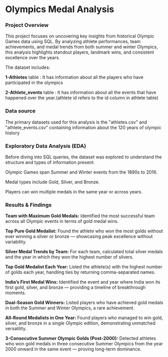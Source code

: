  # Olympics Medal Analysis
 
###  Project Overview
This project focuses on uncovering key insights from historical Olympic Games data using SQL. By analyzing athlete performances, team achievements, and medal trends from both summer and winter Olympics, this analysis highlights standout players, landmark wins, and consistent excellence over the years.

The dataset includes:

**1-Athletes** table : It has information about all the players who have participated in the olympics

**2-Athlete_events** table : It has information about all the events that have happened over the year.(athlete id refers to the id column in athlete table)


### Data source
The primary datasets used for this analysis is the "athletes.csv" and "athlete_events.csv" containing information about the 120 years of olympic history

### Exploratory Data Analysis (EDA)
Before diving into SQL queries, the dataset was explored to understand the structure and types of information present.

Olympic Games span Summer and Winter events from the 1890s to 2016.

Medal types include Gold, Silver, and Bronze.

Players can win multiple medals in the same year or across years.


### Results & Findings

**Team with Maximum Gold Medals:**
Identified the most successful team across all Olympic events in terms of gold medal wins.

**Top Pure Gold Medalist:**
Found the athlete who won the most golds without ever winning a silver or bronze — showcasing peak excellence without variability.

**Silver Medal Trends by Team:**
For each team, calculated total silver medals and the year in which they won the highest number of silvers.

**Top Gold Medalist Each Year:**
Listed the athlete(s) with the highest number of golds each year, handling ties by returning comma-separated names.

**India’s First Medal Wins:**
Identified the event and year where India won its first gold, silver, and bronze — providing a timeline of breakthrough moments.

**Dual-Season Gold Winners:**
Listed players who have achieved gold medals in both the Summer and Winter Olympics, a rare achievement.

**All-Round Medalists in One Year:**
Found players who managed to win gold, silver, and bronze in a single Olympic edition, demonstrating unmatched versatility.

**3-Consecutive Summer Olympic Golds (Post-2000):**
Detected athletes who won gold medals in three consecutive Summer Olympics from the year 2000 onward in the same event — proving long-term dominance.
